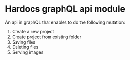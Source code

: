 # Hardocs graphQL api module

An api in graphQL that enables to do the following mutation:

1. Create a new project
2. Create project from existing folder
3. Saving files
4. Deleting files
5. Serving images

